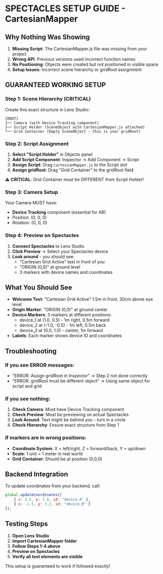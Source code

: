 # SPECTACLES SETUP GUIDE - CartesianMapper

## Why Nothing Was Showing
1. **Missing Script**: The CartesianMapper.js file was missing from your project
2. **Wrong API**: Previous versions used incorrect function names
3. **No Positioning**: Objects were created but not positioned in visible space
4. **Setup Issues**: Incorrect scene hierarchy or gridRoot assignment

## GUARANTEED WORKING SETUP

### Step 1: Scene Hierarchy (CRITICAL)
Create this exact structure in Lens Studio:

```
[ROOT]
├── Camera (with Device Tracking component)
├── Script Holder (SceneObject with CartesianMapper.js attached)
└── Grid Container (Empty SceneObject - this is your gridRoot)
```

### Step 2: Script Assignment
1. **Select "Script Holder"** in Objects panel
2. **Add Script Component**: Inspector → Add Component → Script
3. **Assign Script**: Drag `CartesianMapper.js` to the Script slot
4. **Assign gridRoot**: Drag "Grid Container" to the gridRoot field

⚠️ **CRITICAL**: Grid Container must be DIFFERENT from Script Holder!

### Step 3: Camera Setup
Your Camera MUST have:
- **Device Tracking** component (essential for AR)
- Position: (0, 0, 0)
- Rotation: (0, 0, 0)

### Step 4: Preview on Spectacles
1. **Connect Spectacles** to Lens Studio
2. **Click Preview** → Select your Spectacles device
3. **Look around** - you should see:
   - "Cartesian Grid Active" text in front of you
   - "ORIGIN (0,0)" at ground level
   - 3 markers with device names and coordinates

## What You Should See
- **Welcome Text**: "Cartesian Grid Active" 1.5m in front, 30cm above eye level
- **Origin Marker**: "ORIGIN (0,0)" at ground center
- **Device Markers**: 3 markers at different positions:
  - device_1 at (1.0, 0.5) - 1m right, 0.5m forward
  - device_2 at (-1.0, -0.5) - 1m left, 0.5m back
  - device_3 at (0.0, 1.0) - center, 1m forward
- **Labels**: Each marker shows device ID and coordinates

## Troubleshooting

### If you see ERROR messages:
- "ERROR: Assign gridRoot in Inspector" → Step 2 not done correctly
- "ERROR: gridRoot must be different object" → Using same object for script and grid

### If you see nothing:
1. **Check Camera**: Must have Device Tracking component
2. **Check Preview**: Must be previewing on actual Spectacles
3. **Look Around**: Text might be behind you - turn in a circle
4. **Check Hierarchy**: Ensure exact structure from Step 1

### If markers are in wrong positions:
- **Coordinate System**: X = left/right, Z = forward/back, Y = up/down
- **Scale**: 1 unit = 1 meter in real world
- **Grid Container**: Should be at position (0,0,0)

## Backend Integration
To update coordinates from your backend, call:
```javascript
global.updateCoordinates([
    { x: 2.5, y: 1.0, id: "device_A" },
    { x: -1.5, y: 3.2, id: "device_B" }
]);
```

## Testing Steps
1. **Open Lens Studio**
2. **Import CartesianMapper folder**
3. **Follow Steps 1-4 above**
4. **Preview on Spectacles**
5. **Verify all text elements are visible**

This setup is guaranteed to work if followed exactly!